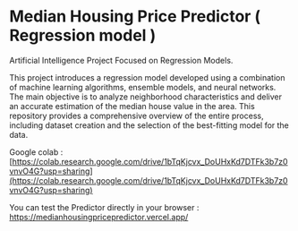 # Median Housing Price Predictor ( Regression model )

Artificial Intelligence Project Focused on Regression Models.

This project introduces a regression model developed using a combination of machine learning algorithms, ensemble models, and neural networks. The main objective is to analyze neighborhood characteristics and deliver an accurate estimation of the median house value in the area. This repository provides a comprehensive overview of the entire process, including dataset creation and the selection of the best-fitting model for the data. 

Google colab : [https://colab.research.google.com/drive/1bTqKjcvx_DoUHxKd7DTFk3b7z0vnvO4G?usp=sharing](https://colab.research.google.com/drive/1bTqKjcvx_DoUHxKd7DTFk3b7z0vnvO4G?usp=sharing)

You can test the Predictor directly in your browser : https://medianhousingpricepredictor.vercel.app/
